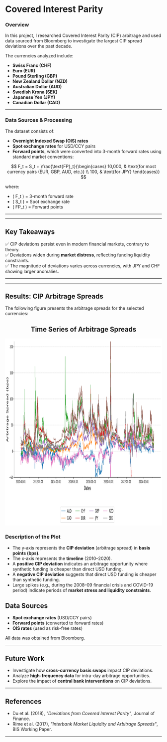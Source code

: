# **Covered Interest Parity**

### **Overview**
In this project, I researched Covered Interest Parity (CIP) arbitrage and used data sourced from Bloomberg to investigate the largest CIP spread deviations over the past decade.

The currencies analyzed include:
- **Swiss Franc (CHF)**
- **Euro (EUR)**
- **Pound Sterling (GBP)**
- **New Zealand Dollar (NZD)**
- **Australian Dollar (AUD)**
- **Swedish Krona (SEK)**
- **Japanese Yen (JPY)**
- **Canadian Dollar (CAD)**

---

### **Data Sources & Processing**
The dataset consists of:
- **Overnight Indexed Swap (OIS) rates**  
- **Spot exchange rates** for USD/CCY pairs  
- **Forward points**, which were converted into 3-month forward rates using standard market conventions:

$$
F_t = S_t + \frac{\text{FP}_t}{\begin{cases} 
    10,000, & \text{for most currency pairs (EUR, GBP, AUD, etc.)} \\
    100, & \text{for JPY}
\end{cases}}
$$

where:  
- \( F_t \) = 3-month forward rate  
- \( S_t \) = Spot exchange rate  
- \( FP_t \) = Forward points  

---

---

## **Key Takeaways**
✅ CIP deviations persist even in modern financial markets, contrary to theory.  
✅ Deviations widen during **market distress**, reflecting funding liquidity constraints.  
✅ The magnitude of deviations varies across currencies, with JPY and CHF showing larger anomalies.  

---

---

## **Results: CIP Arbitrage Spreads**
The following figure presents the arbitrage spreads for the selected currencies:

<h2 align="center">Time Series of Arbitrage Spreads</h2>

<p align="center">
    <img src="tables/spread_plot_recent.png" width="1150" height="600">
</p>

### **Description of the Plot**
- The y-axis represents the **CIP deviation** (arbitrage spread) in **basis points (bps)**.
- The x-axis represents the **timeline** (2010–2020).
- A **positive CIP deviation** indicates an arbitrage opportunity where synthetic funding is cheaper than direct USD funding.
- A **negative CIP deviation** suggests that direct USD funding is cheaper than synthetic funding.
- Large spikes (e.g., during the 2008–09 financial crisis and COVID-19 period) indicate periods of **market stress and liquidity constraints**.


## **Data Sources**
- **Spot exchange rates** (USD/CCY pairs)
- **Forward points** (converted to forward rates)
- **OIS rates** (used as risk-free rates)

All data was obtained from Bloomberg.

---

## **Future Work**
- Investigate how **cross-currency basis swaps** impact CIP deviations.
- Analyze **high-frequency data** for intra-day arbitrage opportunities.
- Explore the impact of **central bank interventions** on CIP deviations.

---

## **References**
- Du et al. (2018), *"Deviations from Covered Interest Parity"*, Journal of Finance.
- Rime et al. (2017), *"Interbank Market Liquidity and Arbitrage Spreads"*, BIS Working Paper.

---
